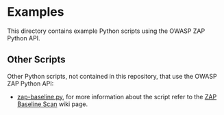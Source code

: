 # Examples

This directory contains example Python scripts using the OWASP ZAP Python API.

## Other Scripts

Other Python scripts, not contained in this repository, that use the OWASP ZAP Python API:

 - [zap-baseline.py](https://github.com/zaproxy/zaproxy/blob/develop/build/docker/zap-baseline.py), for more information about the script refer to the [ZAP Baseline Scan](https://github.com/zaproxy/zaproxy/wiki/ZAP-Baseline-Scan) wiki page.
